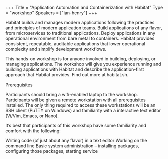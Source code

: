 +++
Title = "Application Automation and Containerization with Habitat"
Type = "workshop"
Speakers = ["ian-henry"]
+++

Habitat builds and manages modern applications following the practices and principles of modern application teams. Build applications of any flavor, from microservices to traditional applications. Deploy applications in any operational environment from bare metal to containers. Habitat provides consistent, repeatable, auditable applications that lower operational complexity and simplify development workflows.
 
This hands-on workshop is for anyone involved in building, deploying, or managing applications. The workshop will give you experience running and building applications with Habitat and describe the application-first approach that Habitat provides. Find out more at habitat.sh.
 
Prerequisites
 
Participants should bring a wifi-enabled laptop to the workshop. Participants will be given a remote workstation with all prerequisites installed. The only thing required to access these workstations will be an SSH client (PuTTY on Windows) and familiarity with a interactive text editor (Vi/Vim, Emacs, or Nano).
 
It’s best that participants of this workshop have some familiarity and comfort with the following:
 
Writing code (of just about any flavor) in a text editor
Working on the command line
Basic system administration – installing packages, configuring those packages, starting service
